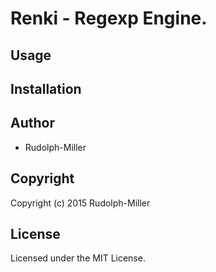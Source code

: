 # Renki - Regexp Engine.

## Usage

## Installation

## Author

* Rudolph-Miller

## Copyright

Copyright (c) 2015 Rudolph-Miller

## License

Licensed under the MIT License.
